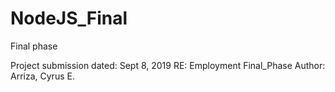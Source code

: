 # NodeJS_Final
Final phase

Project submission 
dated: Sept 8, 2019
RE: Employment Final_Phase
Author: Arriza, Cyrus E.
